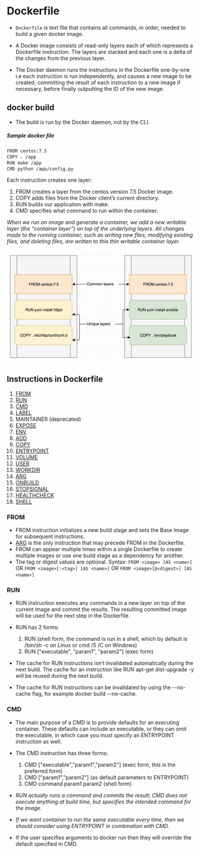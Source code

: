 # Dockerfile

* `Dockerfile` is text file that contains all commands, in order, needed to build a given docker image.
* A Docker image consists of read-only layers each of which represents a Dockerfile instruction. The layers are stacked and each one is a delta of the changes from the previous layer. 

* The Docker daemon runs the instructions in the Dockerfile one-by-one i.e each instruction is run independently, and causes a new image to be created, committing the result of each instruction to a new image if necessary, before finally outputting the ID of the new image. 

## docker build

* The build is run by the Docker daemon, not by the CLI. 

##### Sample docker file

```
FROM centos:7.5
COPY . /app
RUN make /app
CMD python /app/config.py
```

Each instruction creates one layer:

1. FROM creates a layer from the centos version 7.5 Docker image.
2. COPY adds files from the Docker client’s current directory.
3. RUN builds our application with make.
4. CMD specifies what command to run within the container.

_When we run an image and generate a container, we add a new writable layer (the “container layer”) on top of the underlying layers. All changes made to the running container, such as writing new files, modifying existing files, and deleting files, are written to this thin writable container layer._

![docker layers](img/docker_layers.jpeg)

## Instructions in Dockerfile

1. [FROM](https://docs.docker.com/engine/reference/builder/#from)
2. [RUN](https://docs.docker.com/engine/reference/builder/#run)
3. [CMD](https://docs.docker.com/engine/reference/builder/#cmd)
4. [LABEL](https://docs.docker.com/engine/reference/builder/#label)
5. MAINTAINER (deprecated)
6. [EXPOSE](https://docs.docker.com/engine/reference/builder/#expose)
7. [ENV](https://docs.docker.com/engine/reference/builder/#env)
8. [ADD](https://docs.docker.com/engine/reference/builder/#add)
9. [COPY](https://docs.docker.com/engine/reference/builder/#copy)
10. [ENTRYPOINT](https://docs.docker.com/engine/reference/builder/#entrypoint)
11. [VOLUME](https://docs.docker.com/engine/reference/builder/#volume)
12. [USER](https://docs.docker.com/engine/reference/builder/#user)
13. [WORKDIR](https://docs.docker.com/engine/reference/builder/#workdir)
14. [ARG](https://docs.docker.com/engine/reference/builder/#arg)
15. [ONBUILD](https://docs.docker.com/engine/reference/builder/#onbuild)
16. [STOPSIGNAL](https://docs.docker.com/engine/reference/builder/#stopsignal)
17. [HEALTHCHECK](https://docs.docker.com/engine/reference/builder/#healthcheck)
18. [SHELL](https://docs.docker.com/engine/reference/builder/#shell)

### FROM
* FROM instruction initializes a new build stage and sets the Base Image for subsequent instructions.
* [ARG](https://docs.docker.com/engine/reference/builder/#understand-how-arg-and-from-interact) is the only instruction that may precede FROM in the Dockerfile. 
* FROM can appear multiple times within a single Dockerfile to create multiple images or use one build stage as a dependency for another.
* The tag or digest values are optional. 
Syntax:
`FROM <image> [AS <name>]` OR `FROM <image>[:<tag>] [AS <name>]` OR `FROM <image>[@<digest>] [AS <name>]`

### RUN
* RUN instruction executes any commands in a new layer on top of the current image and commit the results. The resulting committed image will be used for the next step in the Dockerfile.
* RUN has 2 forms:

    1. RUN <command> (shell form, the command is run in a shell, which by default is /bin/sh -c on Linux or cmd /S /C on Windows)
    2. RUN ["executable", "param1", "param2"] (exec form)
* The cache for RUN instructions isn’t invalidated automatically during the next build. The cache for an instruction like RUN apt-get dist-upgrade -y will be reused during the next build. 
* The cache for RUN instructions can be invalidated by using the --no-cache flag, for example docker build --no-cache.  

### CMD
* The main purpose of a CMD is to provide defaults for an executing container. These defaults can include an executable, or they can omit the executable, in which case you must specify an ENTRYPOINT instruction as well.
* The CMD instruction has three forms:

    1. CMD ["executable","param1","param2"] (exec form, this is the preferred form)
    2. CMD ["param1","param2"] (as default parameters to ENTRYPOINT)
    3. CMD command param1 param2 (shell form)
* _RUN actually runs a command and commits the result; CMD does not execute anything at build time, but specifies the intended command for the image._
* _If we want container to run the same executable every time, then we should consider using ENTRYPOINT in combination with CMD._
* If the user specifies arguments to docker run then they will override the default specified in CMD.







